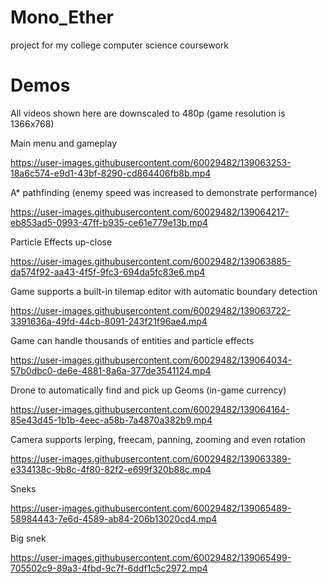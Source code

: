 # Mono_Ether
project for my college computer science coursework

# Demos
All videos shown here are downscaled to 480p (game resolution is 1366x768)

Main menu and gameplay

https://user-images.githubusercontent.com/60029482/139063253-18a6c574-e9d1-43bf-8290-cd864406fb8b.mp4

A* pathfinding (enemy speed was increased to demonstrate performance)

https://user-images.githubusercontent.com/60029482/139064217-eb853ad5-0993-47ff-b935-ce61e779e13b.mp4

Particle Effects up-close

https://user-images.githubusercontent.com/60029482/139063885-da574f92-aa43-4f5f-9fc3-694da5fc83e6.mp4

Game supports a built-in tilemap editor with automatic boundary detection

https://user-images.githubusercontent.com/60029482/139063722-3391636a-49fd-44cb-8091-243f21f96ae4.mp4

Game can handle thousands of entities and particle effects

https://user-images.githubusercontent.com/60029482/139064034-57b0dbc0-de6e-4881-8a6a-377de3541124.mp4

Drone to automatically find and pick up Geoms (in-game currency)

https://user-images.githubusercontent.com/60029482/139064164-85e43d45-1b1b-4eec-a58b-7a4870a382b9.mp4

Camera supports lerping, freecam, panning, zooming and even rotation

https://user-images.githubusercontent.com/60029482/139063389-e334138c-9b8c-4f80-82f2-e699f320b88c.mp4

Sneks

https://user-images.githubusercontent.com/60029482/139065489-58984443-7e6d-4589-ab84-206b13020cd4.mp4

Big snek

https://user-images.githubusercontent.com/60029482/139065499-705502c9-89a3-4fbd-9c7f-6ddf1c5c2972.mp4
